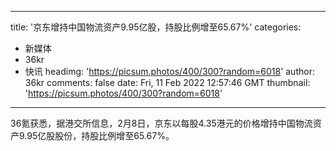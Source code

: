 
---
title: '京东增持中国物流资产9.95亿股，持股比例增至65.67%'
categories: 
 - 新媒体
 - 36kr
 - 快讯
headimg: 'https://picsum.photos/400/300?random=6018'
author: 36kr
comments: false
date: Fri, 11 Feb 2022 12:57:46 GMT
thumbnail: 'https://picsum.photos/400/300?random=6018'
---

<div>   
36氪获悉，据港交所信息，2月8日，京东以每股4.35港元的价格增持中国物流资产9.95亿股股份，持股比例增至65.67%。  
</div>
            